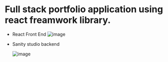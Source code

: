 # Full stack portfolio application using react freamwork library.
- React Front End
  ![image](https://user-images.githubusercontent.com/61626411/200272379-7923c096-8a6d-4810-894b-8966914f0404.png)


- Sanity studio backend

  ![image](https://user-images.githubusercontent.com/61626411/200134816-08194e81-6820-4869-8250-c84659e94f93.png)
